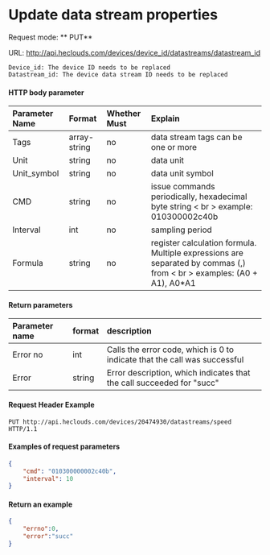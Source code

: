 # Update data stream properties
Request mode: ** PUT**

URL: http://api.heclouds.com/devices/device_id/datastreams/datastream_id

    Device_id: The device ID needs to be replaced
    Datastream_id: The device data stream ID needs to be replaced

#### HTTP body parameter
Parameter Name | Format | Whether Must | Explain
:- | :- | :- | :- 
Tags | array-string | no | data stream tags can be one or more
Unit | string | no | data unit
Unit_symbol | string | no | data unit symbol
CMD | string | no | issue commands periodically, hexadecimal byte string < br > example: 010300002c40b
Interval | int | no | sampling period
Formula | string | no | register calculation formula. Multiple expressions are separated by commas (,) from < br > examples: (A0 + A1), A0*A1

#### Return parameters
Parameter name | format | description
:- | :- | :- 
Error no | int | Calls the error code, which is 0 to indicate that the call was successful
Error | string | Error description, which indicates that the call succeeded for "succ"


#### Request Header Example
```text
PUT http://api.heclouds.com/devices/20474930/datastreams/speed HTTP/1.1
```

#### Examples of request parameters
```json
{
    "cmd": "010300000002c40b",
    "interval": 10
}
```

#### Return an example
```json
{
    "errno":0,
    "error":"succ"
}
```
